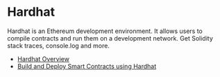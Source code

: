 # Hardhat

Hardhat is an Ethereum development environment. It allows users to compile contracts and run them on a development network. Get Solidity stack traces, console.log and more.

- [Hardhat Overview](https://hardhat.org/hardhat-runner/docs/getting-started#overview)
- [Build and Deploy Smart Contracts using Hardhat](https://youtu.be/GBc3lBrXEBo)